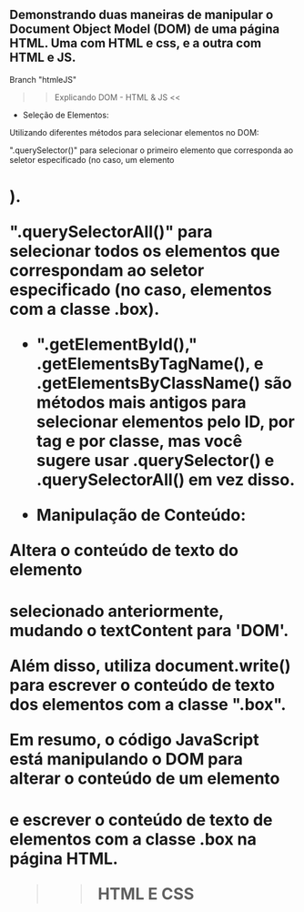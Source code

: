 ## Demonstrando duas maneiras de manipular o Document Object Model (DOM) de uma página HTML. Uma com HTML e css, e a outra com HTML e JS. 

Branch "htmleJS"

>> Explicando DOM - HTML & JS <<

- Seleção de Elementos: 

Utilizando diferentes métodos para selecionar elementos no DOM:

 ".querySelector()" para selecionar o primeiro elemento que corresponda ao seletor especificado (no caso, um elemento <h1>).

".querySelectorAll()" para selecionar todos os elementos que correspondam ao seletor especificado (no caso, elementos com a classe .box).

- ".getElementById()," .getElementsByTagName(), e .getElementsByClassName() são métodos mais antigos para selecionar elementos pelo ID, por tag e por classe, mas você sugere usar .querySelector() e .querySelectorAll() em vez disso.

 - Manipulação de Conteúdo:

 Altera o conteúdo de texto do elemento <h1> selecionado anteriormente, mudando o textContent para 'DOM'.

 Além disso, utiliza document.write() para escrever o conteúdo de texto dos elementos com a classe ".box".

Em resumo, o código JavaScript está manipulando o DOM para alterar o conteúdo de um elemento <h1> e escrever o conteúdo de texto de elementos com a classe .box na página HTML.

>> HTML E CSS 
